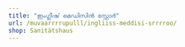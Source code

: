 ```yaml
---
title: "ഇംഗ്ലീഷ് മെഡിസിൻ സ്റ്റോർ"
url: /muvaarrrrupulll/ingliiss-meddisi-srrrroo/
shop: Sanitätshaus
---
```

